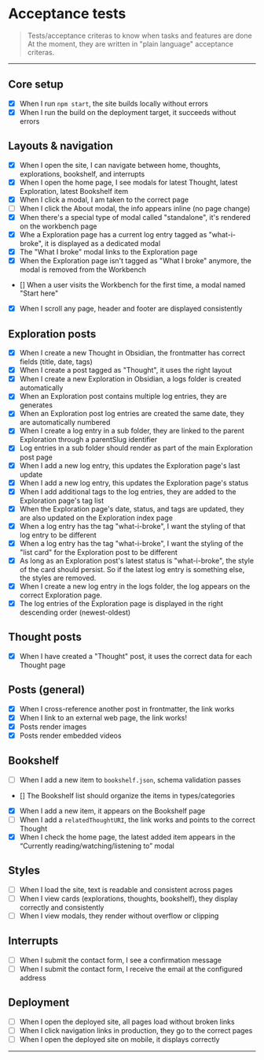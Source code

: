# Acceptance tests

> Tests/acceptance criteras to know when tasks and features are done
> At the moment, they are written in "plain language" acceptance criteras.

---

## Core setup

- [x] When I run `npm start`, the site builds locally without errors
- [x] When I run the build on the deployment target, it succeeds without errors

## Layouts & navigation

- [x] When I open the site, I can navigate between home, thoughts, explorations, bookshelf, and interrupts
- [x] When I open the home page, I see modals for latest Thought, latest Exploration, latest Bookshelf item
- [x] When I click a modal, I am taken to the correct page
- [ ] When I click the About modal, the info appears inline (no page change)
- [x] When there's a special type of modal called "standalone", it's rendered on the workbench page
- [x] Whe a Exploration page has a current log entry tagged as "what-i-broke", it is displayed as a dedicated modal
- [x] The "What I broke" modal links to the Exploration page
- [X] When the Exploration page isn't tagged as "What I broke" anymore, the modal is removed from the Workbench
- [] When a user visits the Workbench for the first time, a modal named "Start here"
- [x] When I scroll any page, header and footer are displayed consistently

## Exploration posts

- [x] When I create a new Thought in Obsidian, the frontmatter has correct fields (title, date, tags)
- [x] When I create a post tagged as "Thought", it uses the right layout
- [x] When I create a new Exploration in Obsidian, a logs folder is created automatically
- [x] When an Exploration post contains multiple log entries, they are generates
- [x] When an Exploration post log entries are created the same date, they are automatically numbered
- [x] When I create a log entry in a sub folder, they are linked to the parent Exploration through a parentSlug identifier
- [x] Log entries in a sub folder should render as part of the main Exploration post page
- [x] When I add a new log entry, this updates the Exploration page's last update
- [x] When I add a new log entry, this updates the Exploration page's status
- [x] When I add additional tags to the log entries, they are added to the Exploration page's tag list
- [x] When the Exploration page's date, status, and tags are updated, they are also updated on the Exploration index page
- [x] When a log entry has the tag "what-i-broke", I want the styling of that log entry to be different
- [x] When a log entry has the tag "what-i-broke", I want the styling of the "list card" for the Exploration post to be different
- [x] As long as an Exploration post's latest status is "what-i-broke", the style of the card should persist. So if the latest log entry is something else, the styles are removed.
- [x] When I create a new log entry in the logs folder, the log appears on the correct Exploration page.
- [x] The log entries of the Exploration page is displayed in the right descending order (newest-oldest)

## Thought posts

- [x] When I have created a "Thought" post, it uses the correct data for each Thought page

## Posts (general)

- [x] When I cross-reference another post in frontmatter, the link works
- [x] When I link to an external web page, the link works!
- [x] Posts render images
- [x] Posts render embedded videos

## Bookshelf

- [ ] When I add a new item to `bookshelf.json`, schema validation passes
- [] The Bookshelf list should organize the items in types/categories
- [x] When I add a new item, it appears on the Bookshelf page
- [ ] When I add a `relatedThoughtURI`, the link works and points to the correct Thought
- [x] When I check the home page, the latest added item appears in the “Currently reading/watching/listening to” modal

## Styles

- [ ] When I load the site, text is readable and consistent across pages
- [ ] When I view cards (explorations, thoughts, bookshelf), they display correctly and consistently
- [ ] When I view modals, they render without overflow or clipping

## Interrupts

- [ ] When I submit the contact form, I see a confirmation message
- [ ] When I submit the contact form, I receive the email at the configured address

## Deployment

- [ ] When I open the deployed site, all pages load without broken links
- [ ] When I click navigation links in production, they go to the correct pages
- [ ] When I open the deployed site on mobile, it displays correctly

---
